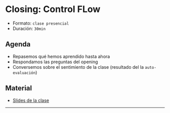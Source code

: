# Closing: Control FLow
- Formato: `clase presencial`
- Duración: `30min`

## Agenda
- Repasemos qué hemos aprendido hasta ahora
- Respondamos las preguntas del opening
- Conversemos sobre el sentimiento de la clase (resultado del la `auto-evaluación`)

## Material
- [Slides de la clase](link)

***
